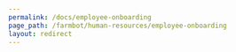 ```yaml
---
permalink: /docs/employee-onboarding
page_path: /farmbot/human-resources/employee-onboarding
layout: redirect
---
```

